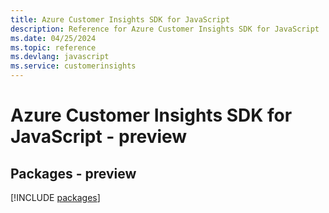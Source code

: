 ```yaml
---
title: Azure Customer Insights SDK for JavaScript
description: Reference for Azure Customer Insights SDK for JavaScript
ms.date: 04/25/2024
ms.topic: reference
ms.devlang: javascript
ms.service: customerinsights
---
```

# Azure Customer Insights SDK for JavaScript - preview
## Packages - preview
[!INCLUDE [packages](customer-insights-index.md)]